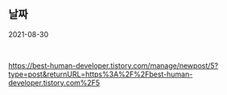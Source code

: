 ## 날짜
2021-08-30

<br>

https://best-human-developer.tistory.com/manage/newpost/5?type=post&returnURL=https%3A%2F%2Fbest-human-developer.tistory.com%2F5